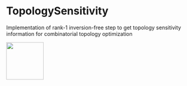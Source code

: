 # TopologySensitivity
Implementation of rank-1 inversion-free step to get topology sensitivity information for combinatorial topology optimization


<img src="topoSens-minQ-results" height="100"/>
